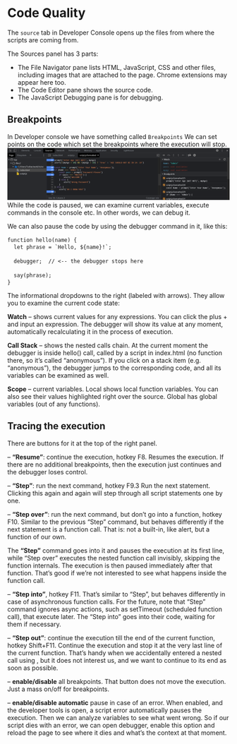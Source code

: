 # Code Quality 
The ```source``` tab in Developer Console opens up the files from where the scripts are coming from. 

The Sources panel has 3 parts:
- The File Navigator pane lists HTML, JavaScript, CSS and other files, including images that are attached to the page. Chrome extensions may appear here too.
- The Code Editor pane shows the source code.
- The JavaScript Debugging pane is for debugging.

## Breakpoints
In Developer console we have something called ```Breakpoints```
We can set points on the code which set the breakpoints where the execution will stop. 
![Breakpoint](Documents\images\Breakpoint.PNG)
While the code is paused, we can examine current variables, execute commands in the console etc. In other words, we can debug it.

We can also pause the code by using the debugger command in it, like this:
```Js
function hello(name) {
  let phrase = `Hello, ${name}!`;

  debugger;  // <-- the debugger stops here

  say(phrase);
}
```

The informational dropdowns to the right (labeled with arrows). They allow you to examine the current code state:

**Watch** – shows current values for any expressions.
You can click the plus + and input an expression. The debugger will show its value at any moment, automatically recalculating it in the process of execution.

**Call Stack** – shows the nested calls chain.
At the current moment the debugger is inside hello() call, called by a script in index.html (no function there, so it’s called “anonymous”).
If you click on a stack item (e.g. “anonymous”), the debugger jumps to the corresponding code, and all its variables can be examined as well.

**Scope** – current variables.
Local shows local function variables. You can also see their values highlighted right over the source.
Global has global variables (out of any functions).

## Tracing the execution

There are buttons for it at the top of the right panel.

 – **“Resume”**: continue the execution, hotkey F8.
Resumes the execution. If there are no additional breakpoints, then the execution just continues and the debugger loses control.

 – **“Step”**: run the next command, hotkey F9.3
Run the next statement.
Clicking this again and again will step through all script statements one by one.

 – **“Step over”**: run the next command, but don’t go into a function, hotkey F10.
Similar to the previous “Step” command, but behaves differently if the next statement is a function call. That is: not a built-in, like alert, but a function of our own.

The **“Step”** command goes into it and pauses the execution at its first line, while “Step over” executes the nested function call invisibly, skipping the function internals.
The execution is then paused immediately after that function.
That’s good if we’re not interested to see what happens inside the function call.

 – **“Step into”**, hotkey F11.
That’s similar to “Step”, but behaves differently in case of asynchronous function calls. 
For the future, note that “Step” command ignores async actions, such as setTimeout (scheduled function call), that execute later. The “Step into” goes into their code, waiting for them if necessary. 

 – **“Step out”**: continue the execution till the end of the current function, hotkey Shift+F11.
Continue the execution and stop it at the very last line of the current function. That’s handy when we accidentally entered a nested call using , but it does not interest us, and we want to continue to its end as soon as possible.

 – **enable/disable** all breakpoints.
That button does not move the execution. Just a mass on/off for breakpoints.

 – **enable/disable automatic** pause in case of an error.
When enabled, and the developer tools is open, a script error automatically pauses the execution. Then we can analyze variables to see what went wrong. So if our script dies with an error, we can open debugger, enable this option and reload the page to see where it dies and what’s the context at that moment.